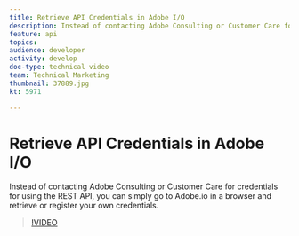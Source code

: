 ```yaml
---
title: Retrieve API Credentials in Adobe I/O
description: Instead of contacting Adobe Consulting or Customer Care for credentials for using the REST API, you can simply go to Adobe.io in a browser and retrieve or register your own credentials.
feature: api
topics: 
audience: developer
activity: develop
doc-type: technical video
team: Technical Marketing
thumbnail: 37889.jpg
kt: 5971

---
```


# Retrieve API Credentials in Adobe I/O

Instead of contacting Adobe Consulting or Customer Care for credentials for using the REST API, you can simply go to Adobe.io in a browser and retrieve or register your own credentials.

>[!VIDEO](https://video.tv.adobe.com/v/37889/?quality=12&learn=on)
